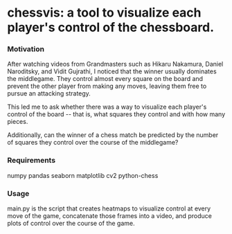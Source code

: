 # chessvis: a tool to visualize each player's control of the chessboard.

### Motivation

After watching videos from Grandmasters such as Hikaru Nakamura, Daniel Naroditsky, and Vidit Gujrathi, I noticed that the winner usually dominates the middlegame. They control almost every square on the board and prevent the other player from making any moves, leaving them free to pursue an attacking strategy. 

This led me to ask whether there was a way to visualize each player's control of the board -- that is, what squares they control and with how many pieces.

Additionally, can the winner of a chess match be predicted by the number of squares they control over the course of the middlegame?

### Requirements
numpy
pandas
seaborn
matplotlib
cv2
python-chess

### Usage
main.py is the script that creates heatmaps to visualize control at every move of the game, concatenate those frames into a video, and produce plots of control over the course of the game.
